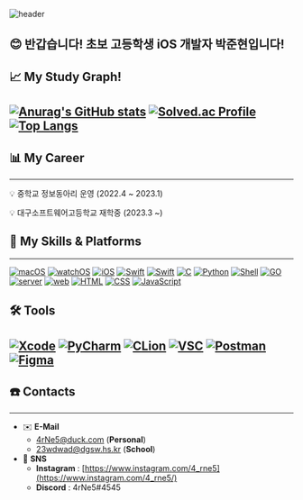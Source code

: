![header](https://capsule-render.vercel.app/api?type=waving&color=gradient&height=300&section=header&text=Passion%20Fullstack%20Develper&fontSize=65&animation=fadeIn&fontAlignY=40&desc=Wd2wad3)
## 😊 반갑습니다! 초보 고등학생 iOS 개발자 박준현입니다!

## 📈 My Study Graph!

[![Anurag's GitHub stats](https://github-readme-stats.vercel.app/api?username=4rNe5)](https://github.com/4rNe5)
[![Solved.ac Profile](http://mazassumnida.wtf/api/generate_badge?boj=23wdwad)](https://solved.ac/23wdwad)
[![Top Langs](https://github-readme-stats.vercel.app/api/top-langs/?username=4rNe5&langs_count=10&layout=compact)]()
---

## 📊 My Career

---

<aside>
💡 중학교 정보동아리 운영 (2022.4 ~ 2023.1)

 
💡 대구소프트웨어고등학교 재학중 (2023.3 ~)
</aside>

## 📕 My **Skills** & Platforms

---
[![macOS](https://img.shields.io/badge/macos-000000?logo=apple&logoColor=white&style=for-the-badge)](https://developer.apple.com/macos/)
[![watchOS](https://img.shields.io/badge/watchOS-000000?logo=apple&logoColor=white&style=for-the-badge)](https://developer.apple.com/watchos/)
[![iOS](https://img.shields.io/badge/iOS-000000?logo=apple&logoColor=white&style=for-the-badge)](https://developer.apple.com/ios/)
[![Swift](https://img.shields.io/badge/Swift-F05138?logo=swift&logoColor=white&style=for-the-badge)](https://developer.apple.com/swift/)
[![Swift](https://img.shields.io/badge/Objective_C-00599C?logo=apple&logoColor=white&style=for-the-badge)](https://developer.apple.com/swift/)
[![C](https://img.shields.io/badge/C-0356fc?logo=c&logoColor=white&style=for-the-badge)](https://developer.apple.com/swift/)
[![Python](https://img.shields.io/badge/Python-3776AB?logo=python&logoColor=white&style=for-the-badge)](https://python.org/)
[![Shell](https://img.shields.io/badge/Shell-5391FE?logo=powershell&logoColor=white&style=for-the-badge)](https://zsh.org/)
[![GO](https://img.shields.io/badge/GO-00ADD8?logo=go&logoColor=white&style=for-the-badge)](https://go.dev/)
[![server](https://img.shields.io/badge/sErver-000000?logo=django&logoColor=white&style=for-the-badge)](https://w3.org)
[![web](https://img.shields.io/badge/web-000000?logo=googleearth&logoColor=white&style=for-the-badge)](https://developer.apple.com/macos/)
[![HTML](https://img.shields.io/badge/HTML-E34F26?logo=html5&logoColor=white&style=for-the-badge)](https://www.w3.org/)
[![CSS](https://img.shields.io/badge/CSS-1572B6?logo=css3&logoColor=white&style=for-the-badge)](https://www.w3.org/)
[![JavaScript](https://img.shields.io/badge/JavaScript-F7DF1E?logo=javascript&logoColor=black&style=for-the-badge)](https://developer.mozilla.org/ko/docs/Web/JavaScript)

## 🛠️ Tools
[![Xcode](https://img.shields.io/badge/xcode-2f78ed?logo=xcode&logoColor=white&style=for-the-badge)](https://developer.apple.com/kr/xcode/)
[![PyCharm](https://img.shields.io/badge/pycharm-b4f70a?logo=pycharm&logoColor=black&style=for-the-badge)](https://www.jetbrains.com/ko-kr/pycharm/)
[![CLion](https://img.shields.io/badge/CLion-04942d?logo=clion&logoColor=white&style=for-the-badge)](https://www.jetbrains.com/ko-kr/clion/)
[![VSC](https://img.shields.io/badge/VSCode-007ACC?logo=visualstudiocode&logoColor=white&style=for-the-badge)](https://code.visualstudio.com/)
[![Postman](https://img.shields.io/badge/postman-f06c38?logo=postman&logoColor=white&style=for-the-badge)](https://www.postman.com/)
[![Figma](https://img.shields.io/badge/Figma-e630f0?logo=figma&logoColor=white&style=for-the-badge)](https://figma.com/)
---


## ☎️ Contacts

---

- ✉️ **E-Mail**
    - 4rNe5@duck.com (**Personal**)
    - 23wdwad@dgsw.hs.kr (**School**)
- 📱 **SNS**
    - **Instagram** : [https://www.instagram.com/4_rne5](https://www.instagram.com/4_rne5/)
    - **Discord** : 4rNe5#4545
